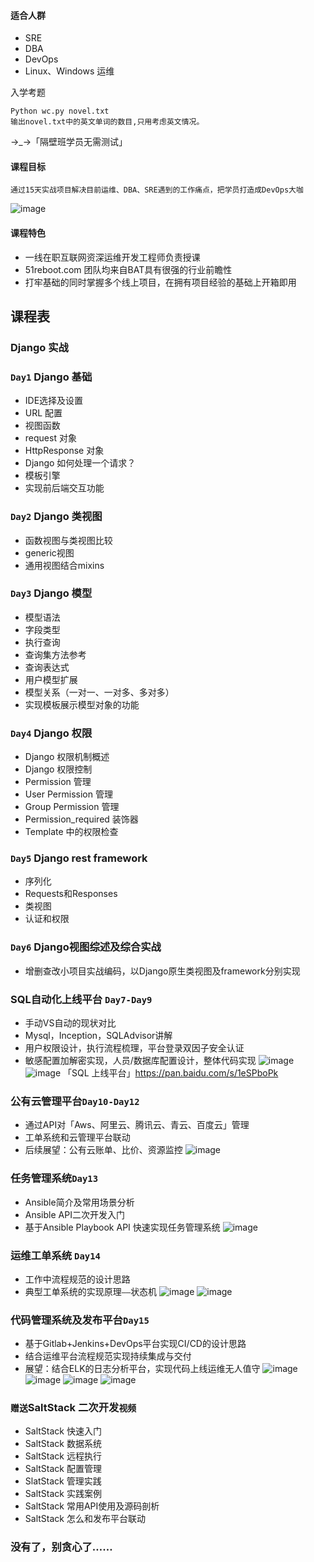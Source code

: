 #### 适合人群

- SRE
- DBA
- DevOps
- Linux、Windows 运维

入学考题
```
Python wc.py novel.txt
输出novel.txt中的英文单词的数目,只用考虑英文情况。
```
→_→「隔壁班学员无需测试」

#### 课程目标

```
通过15天实战项目解决目前运维、DBA、SRE遇到的工作痛点，把学员打造成DevOps大咖
```
![image](http://oc19olbsm.bkt.clouddn.com/dev_base.jpg)
#### 课程特色

- 一线在职互联网资深运维开发工程师负责授课
- 51reboot.com 团队均来自BAT具有很强的行业前瞻性
- 打牢基础的同时掌握多个线上项目，在拥有项目经验的基础上开箱即用

## 课程表

### Django 实战

### `Day1` Django 基础
- IDE选择及设置
- URL 配置
- 视图函数
- request 对象
- HttpResponse 对象
- Django 如何处理一个请求？
- 模板引擎
- 实现前后端交互功能
 
### `Day2` Django 类视图
- 函数视图与类视图比较
- generic视图
- 通用视图结合mixins

### `Day3` Django 模型
- 模型语法
- 字段类型
- 执行查询
- 查询集方法参考
- 查询表达式
- 用户模型扩展
- 模型关系（一对一、一对多、多对多）
- 实现模板展示模型对象的功能

### `Day4` Django 权限
- Django 权限机制概述
- Django 权限控制
- Permission 管理
- User Permission 管理
- Group Permission 管理
- Permission_required 装饰器
- Template 中的权限检查

### `Day5` Django rest framework
- 序列化
- Requests和Responses
- 类视图
- 认证和权限

### `Day6` Django视图综述及综合实战
- 增删查改小项目实战编码，以Django原生类视图及framework分别实现

### SQL自动化上线平台 `Day7-Day9`

- 手动VS自动的现状对比
- Mysql，Inception，SQLAdvisor讲解
- 用户权限设计，执行流程梳理，平台登录双因子安全认证
- 敏感配置加解密实现，人员/数据库配置设计，整体代码实现
![image](http://oc19olbsm.bkt.clouddn.com/SQL1.png)
![image](http://oc19olbsm.bkt.clouddn.com/SQL2.png)
「SQL 上线平台」https://pan.baidu.com/s/1eSPboPk

### 公有云管理平台`Day10-Day12`

- 通过API对「Aws、阿里云、腾讯云、青云、百度云」管理
- 工单系统和云管理平台联动
- 后续展望：公有云账单、比价、资源监控
![image](http://oc19olbsm.bkt.clouddn.com/n2.png)

### 任务管理系统`Day13` 
- Ansible简介及常用场景分析
- Ansible API二次开发入门
- 基于Ansible Playbook API 快速实现任务管理系统
![image](http://oc19olbsm.bkt.clouddn.com/dev03.jpg)

### 运维工单系统 `Day14`
- 工作中流程规范的设计思路
- 典型工单系统的实现原理`——`状态机
![image](http://oc19olbsm.bkt.clouddn.com/dev01.jpg)
![image](http://oc19olbsm.bkt.clouddn.com/dev02.jpg)

### 代码管理系统及发布平台`Day15` 
- 基于Gitlab+Jenkins+DevOps平台实现CI/CD的设计思路
- 结合运维平台流程规范实现持续集成与交付
- 展望：结合ELK的日志分析平台，实现代码上线运维无人值守
![image](http://oc19olbsm.bkt.clouddn.com/dev04.jpg)
![image](http://oc19olbsm.bkt.clouddn.com/dev05.jpg)
![image](http://oc19olbsm.bkt.clouddn.com/dev06.jpg)
![image](http://oc19olbsm.bkt.clouddn.com/dev08.jpg)

### `赠送`SaltStack 二次开发`视频`
- SaltStack 快速入门
- SaltStack 数据系统
- SaltStack 远程执行
- SaltStack 配置管理
- SlatStack 管理实践
- SaltStack 实践案例
- SaltStack 常用API使用及源码剖析
- SaltStack 怎么和发布平台联动

### 没有了，别贪心了……